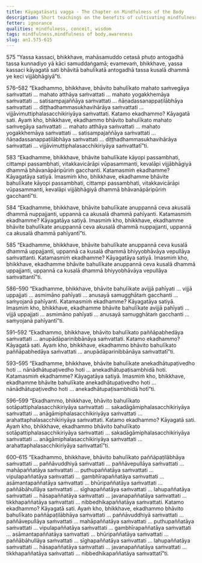 ```yaml
---
title: Kāyagatāsati vagga - The Chapter on Mindfulness of the Body
description: Short teachings on the benefits of cultivating mindfulness of the body
fetter: ignorance
qualities: mindfulness, conceit, wisdom
tags: mindfulness,mindfulness of body,awareness
slug: an1.575-615
---
```


575
“Yassa kassaci, bhikkhave, mahāsamuddo cetasā phuṭo antogadhā tassa kunnadiyo yā kāci samuddaṅgamā; evamevaṁ, bhikkhave, yassa kassaci kāyagatā sati bhāvitā bahulīkatā antogadhā tassa kusalā dhammā ye keci vijjābhāgiyā”ti.

576–582
“Ekadhammo, bhikkhave, bhāvito bahulīkato mahato saṁvegāya saṁvattati … mahato atthāya saṁvattati … mahato yogakkhemāya saṁvattati … satisampajaññāya saṁvattati … ñāṇadassanappaṭilābhāya saṁvattati … diṭṭhadhammasukhavihārāya saṁvattati … vijjāvimuttiphalasacchikiriyāya saṁvattati. Katamo ekadhammo? Kāyagatā sati. Ayaṁ kho, bhikkhave, ekadhammo bhāvito bahulīkato mahato saṁvegāya saṁvattati … mahato atthāya saṁvattati … mahato yogakkhemāya saṁvattati … satisampajaññāya saṁvattati … ñāṇadassanappaṭilābhāya saṁvattati … diṭṭhadhammasukhavihārāya saṁvattati … vijjāvimuttiphalasacchikiriyāya saṁvattatī”ti.

583
“Ekadhamme, bhikkhave, bhāvite bahulīkate kāyopi passambhati, cittampi passambhati, vitakkavicārāpi vūpasammanti, kevalāpi vijjābhāgiyā dhammā bhāvanāpāripūriṁ gacchanti. Katamasmiṁ ekadhamme? Kāyagatāya satiyā. Imasmiṁ kho, bhikkhave, ekadhamme bhāvite bahulīkate kāyopi passambhati, cittampi passambhati, vitakkavicārāpi vūpasammanti, kevalāpi vijjābhāgiyā dhammā bhāvanāpāripūriṁ gacchantī”ti.

584
“Ekadhamme, bhikkhave, bhāvite bahulīkate anuppannā ceva akusalā dhammā nuppajjanti, uppannā ca akusalā dhammā pahīyanti. Katamasmiṁ ekadhamme? Kāyagatāya satiyā. Imasmiṁ kho, bhikkhave, ekadhamme bhāvite bahulīkate anuppannā ceva akusalā dhammā nuppajjanti, uppannā ca akusalā dhammā pahīyantī”ti.

585
“Ekadhamme, bhikkhave, bhāvite bahulīkate anuppannā ceva kusalā dhammā uppajjanti, uppannā ca kusalā dhammā bhiyyobhāvāya vepullāya saṁvattanti. Katamasmiṁ ekadhamme? Kāyagatāya satiyā. Imasmiṁ kho, bhikkhave, ekadhamme bhāvite bahulīkate anuppannā ceva kusalā dhammā uppajjanti, uppannā ca kusalā dhammā bhiyyobhāvāya vepullāya saṁvattantī”ti.

586–590
“Ekadhamme, bhikkhave, bhāvite bahulīkate avijjā pahīyati … vijjā uppajjati … asmimāno pahīyati … anusayā samugghātaṁ gacchanti … saṁyojanā pahīyanti. Katamasmiṁ ekadhamme? Kāyagatāya satiyā. Imasmiṁ kho, bhikkhave, ekadhamme bhāvite bahulīkate avijjā pahīyati … vijjā uppajjati … asmimāno pahīyati … anusayā samugghātaṁ gacchanti … saṁyojanā pahīyantī”ti.

591–592
“Ekadhammo, bhikkhave, bhāvito bahulīkato paññāpabhedāya saṁvattati … anupādāparinibbānāya saṁvattati. Katamo ekadhammo? Kāyagatā sati. Ayaṁ kho, bhikkhave, ekadhammo bhāvito bahulīkato paññāpabhedāya saṁvattati … anupādāparinibbānāya saṁvattatī”ti.

593–595
“Ekadhamme, bhikkhave, bhāvite bahulīkate anekadhātupaṭivedho hoti … nānādhātupaṭivedho hoti … anekadhātupaṭisambhidā hoti. Katamasmiṁ ekadhamme? Kāyagatāya satiyā. Imasmiṁ kho, bhikkhave, ekadhamme bhāvite bahulīkate anekadhātupaṭivedho hoti … nānādhātupaṭivedho hoti … anekadhātupaṭisambhidā hotī”ti.

596–599
“Ekadhammo, bhikkhave, bhāvito bahulīkato sotāpattiphalasacchikiriyāya saṁvattati … sakadāgāmiphalasacchikiriyāya saṁvattati … anāgāmiphalasacchikiriyāya saṁvattati … arahattaphalasacchikiriyāya saṁvattati. Katamo ekadhammo? Kāyagatā sati. Ayaṁ kho, bhikkhave, ekadhammo bhāvito bahulīkato sotāpattiphalasacchikiriyāya saṁvattati … sakadāgāmiphalasacchikiriyāya saṁvattati … anāgāmiphalasacchikiriyāya saṁvattati … arahattaphalasacchikiriyāya saṁvattatī”ti.

600–615
“Ekadhammo, bhikkhave, bhāvito bahulīkato paññāpaṭilābhāya saṁvattati … paññāvuddhiyā saṁvattati … paññāvepullāya saṁvattati … mahāpaññatāya saṁvattati … puthupaññatāya saṁvattati … vipulapaññatāya saṁvattati … gambhīrapaññatāya saṁvattati … asāmantapaññatāya saṁvattati … bhūripaññatāya saṁvattati … paññābāhullāya saṁvattati … sīghapaññatāya saṁvattati … lahupaññatāya saṁvattati … hāsapaññatāya saṁvattati … javanapaññatāya saṁvattati … tikkhapaññatāya saṁvattati … nibbedhikapaññatāya saṁvattati. Katamo ekadhammo? Kāyagatā sati. Ayaṁ kho, bhikkhave, ekadhammo bhāvito bahulīkato paññāpaṭilābhāya saṁvattati … paññāvuddhiyā saṁvattati … paññāvepullāya saṁvattati … mahāpaññatāya saṁvattati … puthupaññatāya saṁvattati … vipulapaññatāya saṁvattati … gambhīrapaññatāya saṁvattati … asāmantapaññatāya saṁvattati … bhūripaññatāya saṁvattati … paññābāhullāya saṁvattati … sīghapaññatāya saṁvattati … lahupaññatāya saṁvattati … hāsapaññatāya saṁvattati … javanapaññatāya saṁvattati … tikkhapaññatāya saṁvattati … nibbedhikapaññatāya saṁvattatī”ti.
